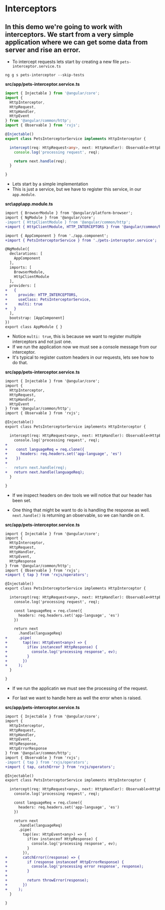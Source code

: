 # Interceptors

## In this demo we're going to work with interceptors. We start from a very simple application where we can get some data from server and rise an error.

* To intercept requests lets start by creating a new file `pets-interceptor.service.ts`

```
ng g s pets-interceptor --skip-tests
```

__src/app/pets-interceptor.service.ts__

```typescript
import { Injectable } from '@angular/core';
import {
  HttpInterceptor,
  HttpRequest,
  HttpHandler,
  HttpEvent
} from '@angular/common/http';
import { Observable } from 'rxjs';

@Injectable()
export class PetsInterceptorService implements HttpInterceptor {

  intercept(req: HttpRequest<any>, next: HttpHandler): Observable<HttpEvent<any>> {
    console.log('processing request', req);

    return next.handle(req);
  }

}

```
* Lets start by a simple implementation 
* This is just a service, but we have to register this service, in our `app.module`.

__src\app\app.module.ts__

```diff app.module.ts
import { BrowserModule } from '@angular/platform-browser';
import { NgModule } from '@angular/core';
-import { HttpClientModule } from '@angular/common/http';
+import { HttpClientModule, HTTP_INTERCEPTORS } from '@angular/common/http';

import { AppComponent } from './app.component';
+import { PetsInterceptorService } from './pets-interceptor.service';

@NgModule({
  declarations: [
    AppComponent
  ],
  imports: [
    BrowserModule,
    HttpClientModule
  ],
  providers: [
+   {
+     provide: HTTP_INTERCEPTORS,
+     useClass: PetsInterceptorService,
+     multi: true
+   }
  ],
  bootstrap: [AppComponent]
})
export class AppModule { }

```
* Notice `multi: true`, this is because we want to register multiple interceptors and not just one.
* If we run the application now we must see a console message from our interceptor.
* It's typical to register custom headers in our requests, lets see how to do that.

__src/app/pets-interceptor.service.ts__

```diff pets-interceptor.service.ts
import { Injectable } from '@angular/core';
import {
  HttpInterceptor,
  HttpRequest,
  HttpHandler,
  HttpEvent
} from '@angular/common/http';
import { Observable } from 'rxjs';

@Injectable()
export class PetsInterceptorService implements HttpInterceptor {

  intercept(req: HttpRequest<any>, next: HttpHandler): Observable<HttpEvent<any>> {
    console.log('processing request', req);
+
+    const languageReq = req.clone({
+      headers: req.headers.set('app-language', 'es')
+    })
+
-   return next.handle(req);
+   return next.handle(languageReq);
  }

}

```
* If we inspect headers on dev tools we will notice that our header has been set.

* One thing that might be want to do is handling the response as well. `next.handle()` is returning an observable, so we can handle on it.

__src/app/pets-interceptor.service.ts__

```diff
import { Injectable } from '@angular/core';
import {
  HttpInterceptor,
  HttpRequest,
  HttpHandler,
  HttpEvent,
  HttpResponse
} from '@angular/common/http';
import { Observable } from 'rxjs';
+import { tap } from 'rxjs/operators';

@Injectable()
export class PetsInterceptorService implements HttpInterceptor {

  intercept(req: HttpRequest<any>, next: HttpHandler): Observable<HttpEvent<any>> {
    console.log('processing request', req);

    const languageReq = req.clone({
      headers: req.headers.set('app-language', 'es')
    })

    return next
      .handle(languageReq)
+     .pipe(
+       tap((ev: HttpEvent<any>) => {
+         if(ev instanceof HttpResponse) {
+           console.log('processing response', ev);
+         }
+       })
+     );
  }

}

```
* If we run the applicatin we must see the processing of the request.

* For last we want to handle here as well the error when is raised.

__src/app/pets-interceptor.service.ts__

```diff
import { Injectable } from '@angular/core';
import {
  HttpInterceptor,
  HttpRequest,
  HttpHandler,
  HttpEvent,
  HttpResponse,
  HttpErrorResponse
} from '@angular/common/http';
import { Observable } from 'rxjs';
-import { tap } from 'rxjs/operators';
+import { tap, catchError } from 'rxjs/operators';

@Injectable()
export class PetsInterceptorService implements HttpInterceptor {

  intercept(req: HttpRequest<any>, next: HttpHandler): Observable<HttpEvent<any>> {
    console.log('processing request', req);

    const languageReq = req.clone({
      headers: req.headers.set('app-language', 'es')
    })

    return next
      .handle(languageReq)
      .pipe(
        tap((ev: HttpEvent<any>) => {
          if(ev instanceof HttpResponse) {
            console.log('processing response', ev);
          }
        }),
+       catchError((response) => {
+         if (response instanceof HttpErrorResponse) {
+           console.log('processing error response', response);
+         }
+
+         return throwError(response);
+       })
+     );
  }

}

```
